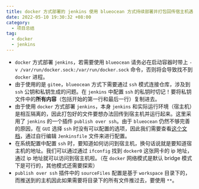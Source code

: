 ```yaml
---
title: docker 方式部署的 jenkins 使用 blueocean 方式持续部署并打包回传宿主机遇到的坑一览
date: 2022-05-10 19:30:32 +08:00
category:
  - 项目总结
tag:
  - docker
  - jenkins
---
```

- `docker` 方式部署 `jenkins`，若需要使用 `blueocean` 请务必在启动容器时带上 `-v /var/run/docker.sock:/var/run/docker.sock` 命令，否则将会导致找不到 `docker` 进程。
- 由于使用的是 `gitee`，`blueocean` 方式下需要通过 `ssh` 模式连接仓库，涉及到 `ssh` 公钥和私钥生成的问题。在 `jenkins` 中配置 `ssh` 的私钥时切记！要将私钥文件中的**所有内容**（包括开始的第一行和最后一行）复制进去。
- 由于使用 `docker` 方式部署 `jenkins`，本身 `jenkins` 和实际运行环境（宿主机）是相互隔离的，因此打包好的文件要想办法回传到宿主机并运行起来。这里采用了 `jenkins` 的一个插件 `publish over ssh`。由于 `blueocean` 仍然不够完善的原因，在 `GUI` 选择     `ssh` 时没有可以配置的选项，因此我们需要查看[这个文档](https://www.jenkins.io/doc/pipeline/steps/publish-over-ssh/#publish-over-ssh)，通过自行编辑 `Jenkinsfile` 文件来进行配置。
- 在系统配置中配置 `ssh` 时，要知道如何访问到宿主机，换句话说就是要知道宿主机的地址。我们可以通过通过 `ifconfig` 找到 `docker0` 这张网卡的 ip 地址，通过 ip 地址就可以访问到宿主机啦。（在 `docker` 网络模式是默认 bridge 模式下是可行的，其他模式还需要探索）
- `publish over ssh` 插件中的 `sourceFiles` 配置是基于 `workspace` 目录下的，而推送到的主机因此如果需要将目录下的所有文件推过去，要使用 `**`。
